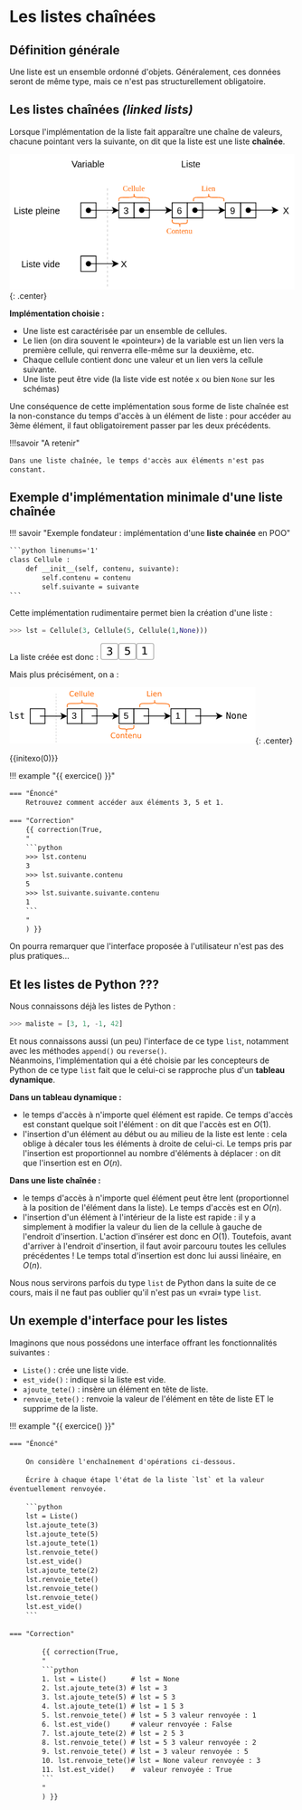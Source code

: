 # Les listes chaînées

## Définition générale

Une liste est un ensemble ordonné d'objets. Généralement, ces données seront de même type, mais ce n'est pas structurellement obligatoire.

## Les listes chaînées _(linked lists)_

Lorsque l'implémentation de la liste fait apparaître une chaîne de valeurs, chacune pointant vers la suivante, on dit que la liste est une liste **chaînée**.

![](data/listechainee.png){: .center}

**Implémentation choisie :**

- Une liste est caractérisée par un ensemble de cellules.
- Le lien (on dira souvent le «pointeur») de la variable est un lien vers la première cellule, qui renverra elle-même sur la deuxième, etc.
- Chaque cellule contient donc une valeur et un lien vers la cellule suivante.
- Une liste peut être vide (la liste vide est notée `x` ou bien `None` sur les schémas)

Une conséquence de cette implémentation sous forme de liste chaînée est la non-constance du temps d'accès à un élément de liste : pour accéder au 3ème élément, il faut obligatoirement passer par les deux précédents.

!!!savoir "A retenir"

    Dans une liste chaînée, le temps d'accès aux éléments n'est pas constant.

## Exemple d'implémentation minimale d'une liste chaînée

!!! savoir "Exemple fondateur : implémentation d'une **liste chainée** en POO"

    ```python linenums='1'
    class Cellule :
        def __init__(self, contenu, suivante):
            self.contenu = contenu
            self.suivante = suivante
    ```

Cette implémentation rudimentaire permet bien la création d'une liste :

```python
>>> lst = Cellule(3, Cellule(5, Cellule(1,None)))
```

La liste créée est donc : ![](data/ex1.png)

Mais plus précisément, on a :

![](data/ex2.png){: .center}

{{initexo(0)}}

!!! example "{{ exercice() }}"

    === "Énoncé"
        Retrouvez comment accéder aux éléments 3, 5 et 1.

    === "Correction"
        {{ correction(True,
        "
        ```python
        >>> lst.contenu
        3
        >>> lst.suivante.contenu
        5
        >>> lst.suivante.suivante.contenu
        1
        ```
        "
        ) }}

On pourra remarquer que l'interface proposée à l'utilisateur n'est pas des plus pratiques...

## Et les listes de Python ???

Nous connaissons déjà les listes de Python :

```python
>>> maliste = [3, 1, -1, 42]
```

Et nous connaissons aussi (un peu) l'interface de ce type `list`, notamment avec les méthodes `append()` ou `reverse()`.  
Néanmoins, l'implémentation qui a été choisie par les concepteurs de Python de ce type `list` fait que le celui-ci se rapproche plus d'un **tableau dynamique**.

**Dans un tableau dynamique :**

- le temps d'accès à n'importe quel élément est rapide. Ce temps d'accès est constant quelque soit l'élément : on dit que l'accès est en $O(1)$.
- l'insertion d'un élément au début ou au milieu de la liste est lente : cela oblige à décaler tous les éléments à droite de celui-ci. Le temps pris par l'insertion est proportionnel au nombre d'éléments à déplacer : on dit que l'insertion est en $O(n)$.

**Dans une liste chaînée :**

- le temps d'accès à n'importe quel élément peut être lent (proportionnel à la position de l'élément dans la liste). Le temps d'accès est en $O(n)$.
- l'insertion d'un élément à l'intérieur de la liste est rapide : il y a simplement à modifier la valeur du lien de la cellule à gauche de l'endroit d'insertion. L'action d'insérer est donc en $O(1)$. Toutefois, avant d'arriver à l'endroit d'insertion, il faut avoir parcouru toutes les cellules précédentes ! Le temps total d'insertion est donc lui aussi linéaire, en $O(n)$.

Nous nous servirons parfois du type `list` de Python dans la suite de ce cours, mais il ne faut pas oublier qu'il n'est pas un «vrai» type `list`.

## Un exemple d'interface pour les listes

Imaginons que nous possédons une interface offrant les fonctionnalités suivantes :

- `Liste()` : crée une liste vide.
- `est_vide()` : indique si la liste est vide.
- `ajoute_tete()` : insère un élément en tête de liste.
- `renvoie_tete()` : renvoie la valeur de l'élément en tête de liste ET le supprime de la liste.

!!! example "{{ exercice() }}"

    === "Énoncé"

        On considère l'enchaînement d'opérations ci-dessous.

        Écrire à chaque étape l'état de la liste `lst` et la valeur éventuellement renvoyée.

        ```python
        lst = Liste()
        lst.ajoute_tete(3)
        lst.ajoute_tete(5)
        lst.ajoute_tete(1)
        lst.renvoie_tete()
        lst.est_vide()
        lst.ajoute_tete(2)
        lst.renvoie_tete()
        lst.renvoie_tete()
        lst.renvoie_tete()
        lst.est_vide()
        ```

    === "Correction"

            {{ correction(True,
            "
            ```python
            1. lst = Liste()      # lst = None
            2. lst.ajoute_tete(3) # lst = 3
            3. lst.ajoute_tete(5) # lst = 5 3
            4. lst.ajoute_tete(1) # lst = 1 5 3
            5. lst.renvoie_tete() # lst = 5 3 valeur renvoyée : 1
            6. lst.est_vide()     # valeur renvoyée : False
            7. lst.ajoute_tete(2) # lst = 2 5 3
            8. lst.renvoie_tete() # lst = 5 3 valeur renvoyée : 2
            9. lst.renvoie_tete() # lst = 3 valeur renvoyée : 5
            10. lst.renvoie_tete()# lst = None valeur renvoyée : 3
            11. lst.est_vide()    #  valeur renvoyée : True
            ```
            "
            ) }}
